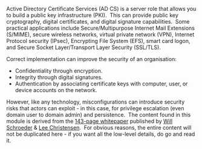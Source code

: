 Active Directory Certificate Services (AD CS) is a server role that allows you to build a public key infrastructure (PKI).  This can provide public key cryptography, digital certificates, and digital signature capabilities.  Some practical applications include Secure/Multipurpose Internet Mail Extensions (S/MIME), secure wireless networks, virtual private network (VPN), Internet Protocol security (IPsec), Encrypting File System (EFS), smart card logon, and Secure Socket Layer/Transport Layer Security (SSL/TLS).

Correct implementation can improve the security of an organisation:

-   Confidentiality through encryption.
-   Integrity through digital signatures.
-   Authentication by associating certificate keys with computer, user, or device accounts on the network.

  

However, like any technology, misconfigurations can introduce security risks that actors can exploit - in this case, for privilege escalation (even domain user to domain admin) and persistence.  The content found in this module is derived from the [143-page whitepaper](https://www.specterops.io/assets/resources/Certified_Pre-Owned.pdf) published by [Will Schroeder](https://twitter.com/harmj0y) & [Lee Christensen](https://twitter.com/tifkin_).  For obvious reasons, the entire content will not be duplicated here - if you want all the low-level details, do go and read it.